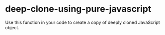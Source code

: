 # deep-clone-using-pure-javascript
Use this function in your code to create a copy of deeply cloned JavaScript object.
